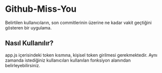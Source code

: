 # Github-Miss-You

Belirtilen kullanıcıların, son commitlerinin üzerine ne kadar vakit geçtiğini gösteren bir uygulama.

## Nasıl Kullanılır?

app.js içerisindeki token kısmına, kişisel token girilmesi gerekmektedir. Aynı zamanda istediğiniz kullanıcıları kullanılan fonksiyon alanından belirleyebilirsiniz.
